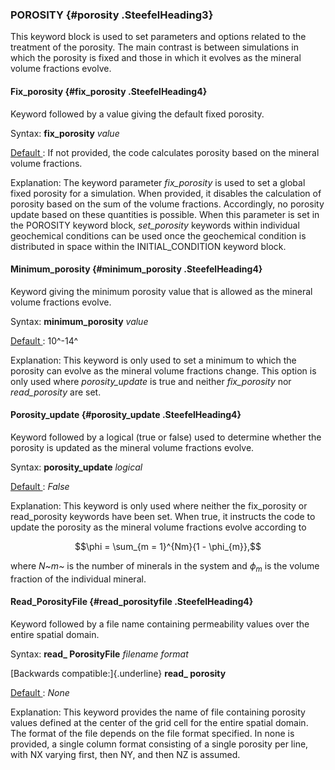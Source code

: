 ### POROSITY {#porosity .SteefelHeading3}

This keyword block is used to set parameters and options related to the
treatment of the porosity. The main contrast is between simulations in
which the porosity is fixed and those in which it evolves as the mineral
volume fractions evolve.

#### **Fix_porosity** {#fix_porosity .SteefelHeading4}

Keyword followed by a value giving the default fixed porosity.

Syntax:  **fix_porosity** *value*

<u> Default </u>:  If not provided, the code calculates porosity
based on the mineral volume fractions.

Explanation:  The keyword parameter *fix_porosity* is used
to set a global fixed porosity for a simulation. When provided, it
disables the calculation of porosity based on the sum of the volume
fractions. Accordingly, no porosity update based on these quantities is
possible. When this parameter is set in the POROSITY keyword block,
*set_porosity* keywords within individual geochemical conditions can be
used once the geochemical condition is distributed in space within the
INITIAL_CONDITION keyword block.

#### **Minimum_porosity** {#minimum_porosity .SteefelHeading4}

Keyword giving the minimum porosity value that is allowed as the mineral
volume fractions evolve.

Syntax:  **minimum_porosity** *value*

<u> Default </u>: 10^-14^

Explanation:  This keyword is only used to set a minimum to
which the porosity can evolve as the mineral volume fractions change.
This option is only used where *porosity_update* is true and neither
*fix_porosity* nor *read_porosity* are set.

#### **Porosity_update** {#porosity_update .SteefelHeading4}

Keyword followed by a logical (true or false) used to determine whether
the porosity is updated as the mineral volume fractions evolve.

Syntax:  **porosity_update** *logical*

<u> Default </u>: *False*

Explanation:  This keyword is only used where neither the
fix_porosity or read_porosity keywords have been set. When true, it
instructs the code to update the porosity as the mineral volume
fractions evolve according to

$$\phi = \sum_{m = 1}^{Nm}{1 - \phi_{m}},$$

where *N~m~* is the number of minerals in the system and $\phi_{m}$ is
the volume fraction of the individual mineral.

#### **Read_PorosityFile** {#read_porosityfile .SteefelHeading4}

Keyword followed by a file name containing permeability values over the
entire spatial domain.

Syntax:  **read\_ PorosityFile** *filename format*

[Backwards compatible:]{.underline} **read\_ porosity**

<u> Default </u>: *None*

Explanation:  This keyword provides the name of file
containing porosity values defined at the center of the grid cell for
the entire spatial domain. The format of the file depends on the file
format specified. In none is provided, a single column format consisting
of a single porosity per line, with NX varying first, then NY, and then
NZ is assumed.